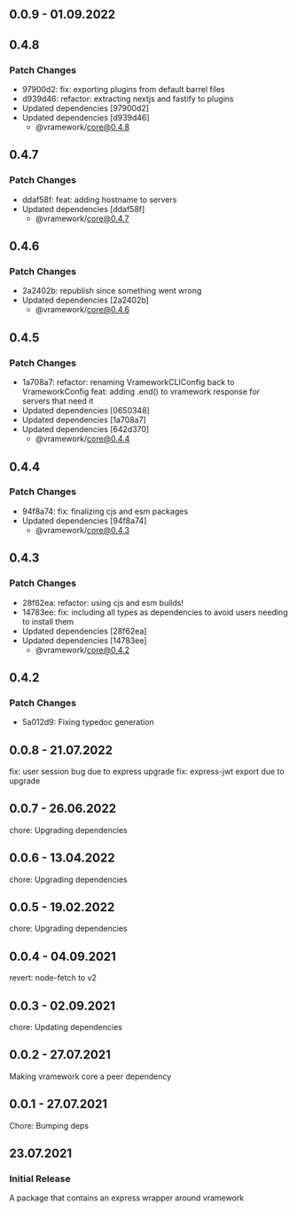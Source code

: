 ## 0.0.9 - 01.09.2022

## 0.4.8

### Patch Changes

- 97900d2: fix: exporting plugins from default barrel files
- d939d46: refactor: extracting nextjs and fastify to plugins
- Updated dependencies [97900d2]
- Updated dependencies [d939d46]
  - @vramework/core@0.4.8

## 0.4.7

### Patch Changes

- ddaf58f: feat: adding hostname to servers
- Updated dependencies [ddaf58f]
  - @vramework/core@0.4.7

## 0.4.6

### Patch Changes

- 2a2402b: republish since something went wrong
- Updated dependencies [2a2402b]
  - @vramework/core@0.4.6

## 0.4.5

### Patch Changes

- 1a708a7: refactor: renaming VrameworkCLIConfig back to VrameworkConfig
  feat: adding .end() to vramework response for servers that need it
- Updated dependencies [0650348]
- Updated dependencies [1a708a7]
- Updated dependencies [642d370]
  - @vramework/core@0.4.4

## 0.4.4

### Patch Changes

- 94f8a74: fix: finalizing cjs and esm packages
- Updated dependencies [94f8a74]
  - @vramework/core@0.4.3

## 0.4.3

### Patch Changes

- 28f62ea: refactor: using cjs and esm builds!
- 14783ee: fix: including all types as dependencies to avoid users needing to install them
- Updated dependencies [28f62ea]
- Updated dependencies [14783ee]
  - @vramework/core@0.4.2

## 0.4.2

### Patch Changes

- 5a012d9: Fixing typedoc generation

## 0.0.8 - 21.07.2022

fix: user session bug due to express upgrade
fix: express-jwt export due to upgrade

## 0.0.7 - 26.06.2022

chore: Upgrading dependencies

## 0.0.6 - 13.04.2022

chore: Upgrading dependencies

## 0.0.5 - 19.02.2022

chore: Upgrading dependencies

## 0.0.4 - 04.09.2021

revert: node-fetch to v2

## 0.0.3 - 02.09.2021

chore: Updating dependencies

## 0.0.2 - 27.07.2021

Making vramework core a peer dependency

## 0.0.1 - 27.07.2021

Chore: Bumping deps

## 23.07.2021

### Initial Release

A package that contains an express wrapper around vramework
